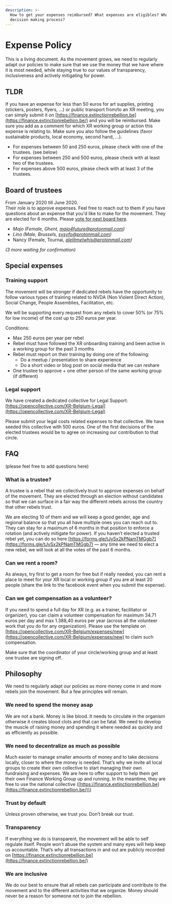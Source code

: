 ```yaml
---
description: >-
  How to get your expenses reimbursed? What expenses are eligibles? What's the
  decision making process?
---
```


# Expense Policy

This is a living document. As the movement grows, we need to regularly adapt our policies to make sure that we use the money that we have where it is most needed, while staying true to our values of transparency, inclusiveness and actively mitigating for power.

## TLDR

If you have an expense for less than 50 euros for art supplies, printing \(stickers, posters, flyers, …\) or public transport from/to an XR meeting, you can simply submit it on [https://finance.extinctionrebellion.be](https://finance.extinctionrebellion.be/) and you will be reimbursed. Make sure you add as a comment for which XR working group or action this expense is relating to. Make sure you also follow the guidelines \(favor sustainable products, local economy, second hand, …\).

* For expenses between 50 and 250 euros, please check with one of the trustees. \(see below\)
* For expenses between 250 and 500 euros, please check with at least two of the trustees.
* For expenses above 500 euros, please check with at least 3 of the trustees.

## Board of trustees

From January 2020 till June 2020.  
Their role is to approve expenses. Feel free to reach out to them if you have questions about an expense that you'd like to make for the movement. They are elected for 6 months. Please [vote for next board here](https://forms.gle/tJySx2kPNamTMGgb7). 

* _Majo \(Female, Ghent,_ [_majo4future@protonmail.com_](mailto:majo4future@protonmail.com)_\)_
* _Lino \(Male, Brussels,_ [_sysyfo@protonmail.com_](mailto:sysyfo@protonmail.com)_\)_
* Nancy \(Female, Tournai, [_alelitmelwhis@protonmail.com_](mailto:alelitmelwhis@protonmail.com)_\)_

_\(3 more waiting for confirmation\)_

## Special expenses

### Training support

The movement will be stronger if dedicated rebels have the opportunity to follow various types of training related to NVDA \(Non Violent Direct Action\), Social Change, People Assemblies, Facilitation, etc.

We will be supporting every request from any rebels to cover 50% \(or 75% for low income\) of the cost up to 250 euros per year.

Conditions:

* Max 250 euros per year per rebel
* Rebel must have followed the XR onboarding training and been active in a working group for the past 3 months
* Rebel must report on their training by doing one of the following:
  * Do a meetup / presentation to share experience
  * Do a short video or blog post on social media that we can reshare
* One trustee to approve + one other person of the same working group \(if different\)

### Legal support

We have created a dedicated collective for Legal Support: [https://opencollective.com/XR-Belgium-Legal](https://opencollective.com/XR-Belgium-Legal)

Please submit your legal costs related expenses to that collective. We have seeded this collective with 500 euros. One of the first decisions of the elected trustees would be to agree on increasing our contribution to that circle.

## FAQ

\(please feel free to add questions here\)

### What is a trustee?

A trustee is a rebel that we collectively trust to approve expenses on behalf of the movement. They are elected through an election without candidates so that we can surface in a fair way the different rebels across the country that other rebels trust.

We are electing 10 of them and we will keep a good gender, age and regional balance so that you all have multiple ones you can reach out to. They can stay for a maximum of 6 months in that position to enforce a rotation \(and actively mitigate for power\). If you haven’t elected a trusted rebel yet, you can do so here [https://forms.gle/tJySx2kPNamTMGgb7](https://forms.gle/tJySx2kPNamTMGgb7) — any time we need to elect a new rebel, we will look at all the votes of the past 6 months.

### Can we rent a room?

As always, try first to get a room for free but if really needed, you can rent a place to meet for your XR local or working group if you are at least 20 people \(share the link to the facebook event when you submit the expense\).

### Can we get compensation as a volunteer?

If you need to spend a full day for XR \(e.g. as a trainer, facilitator or organizer\), you can claim a volunteer compensation for maximum 34.71 euros per day and max 1.388,40 euros per year \(across all the volunteer work that you do for any organization\). Please use the template on [https://opencollective.com/XR-Belgium/expenses/new](https://opencollective.com/XR-Belgium/expenses/new) to claim such compensation.

Make sure that the coordinator of your circle/working group and at least one trustee are signing off.

## Philosophy

We need to regularly adapt our policies as more money come in and more rebels join the movement. But a few principles will remain.

### We need to spend the money asap

We are not a bank. Money is like blood. It needs to circulate in the organism otherwise it creates blood clots and that can be fatal. We need to develop the muscle of raising money and spending it where needed as quickly and as efficiently as possible.

### We need to decentralize as much as possible

Much easier to manage smaller amounts of money and to take decisions locally, closer to where the money is needed. That’s why we invite all local groups to create their own collective to start managing their own fundraising and expenses. We are here to offer support to help them get their own Finance Working Group up and running. In the meantime, they are free to use the national collective \([https://finance.extinctionrebellion.be](https://finance.extinctionrebellion.be/)\)

### Trust by default

Unless proven otherwise, we trust you. Don’t break our trust.

### Transparency

If everything we do is transparent, the movement will be able to self regulate itself. People won’t abuse the system and many eyes will help keep us accountable. That’s why all transactions in and out are publicly recorded on [https://finance.extinctionrebellion.be](https://finance.extinctionrebellion.be/)

### We are inclusive

We do our best to ensure that all rebels can participate and contribute to the movement and to the different activities that we organize. Money should never be a reason for someone not to join the rebellion.

